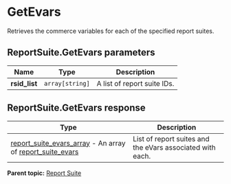 # GetEvars

Retrieves the commerce variables for each of the specified report suites.

## ReportSuite.GetEvars parameters

|Name|Type|Description|
|----|----|-----------|
| **rsid_list** | `array[string]` |A list of report suite IDs.|

## ReportSuite.GetEvars response

|Type|Description|
|----|-----------|
| [report_suite_evars_array](../../data_types/r_repot_suite_evars_array.md#) - An array of [report_suite_evars](../../data_types/r_report_suite_evars.md#) |List of report suites and the eVars associated with each.|

**Parent topic:** [Report Suite](../../methods/report_suite/r_methods_reportsuite.md)

